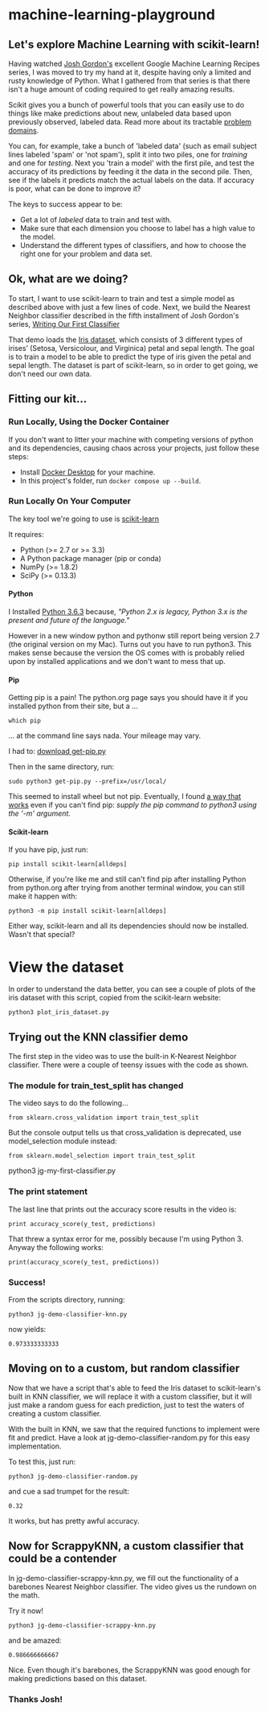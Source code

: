 # machine-learning-playground
## Let's explore Machine Learning with scikit-learn!

Having watched [Josh Gordon's](https://twitter.com/random_forests) excellent 
Google Machine Learning Recipes series, I was moved to try my hand at it, despite having only 
a limited and rusty knowledge of Python. What I gathered from that series is that there isn't 
a huge amount of coding required to get really amazing results. 

Scikit gives you a bunch of powerful tools that you can easily use to do things like make predictions about 
new, unlabeled data based upon previously observed, labeled data. Read more about its tractable 
[problem domains](http://scikit-learn.org/stable/tutorial/basic/tutorial.html).

You can, for example, take a bunch of 'labeled data' (such as email subject lines labeled 'spam' or 'not spam'), 
split it into two piles, one for _training_ and one for _testing_. Next you 'train a model' with the first pile, 
and test the accuracy of its predictions by feeding it  the data in the second pile. Then, see if the labels it 
predicts match the actual labels on the data. If accuracy is poor, what can be done to improve it?

The keys to success appear to be: 

* Get a lot of _labeled_ data to train and test with. 
* Make sure that each dimension you choose to label has a high value to the model. 
* Understand the different types of classifiers, and how to choose the right one for your problem and data set.

## Ok, what are we doing?
To start, I want to use scikit-learn to train and test a simple model as described above with just a few lines of code.
Next, we build the Nearest Neighbor classifier described in the fifth installment of 
Josh Gordon's series, [Writing Our First Classifier](https://youtu.be/AoeEHqVSNOw) 

That demo loads the [Iris dataset](http://scikit-learn.org/stable/auto_examples/datasets/plot_iris_dataset.html), which 
consists of 3 different types of irises’ (Setosa, Versicolour, and Virginica) petal and sepal length. The goal is to train 
a model to be able to predict the type of iris given the petal and sepal length. The dataset is part of scikit-learn, so 
in order to get going, we don't need our own data. 

## Fitting our kit...

### Run Locally, Using the Docker Container
If you don't want to litter your machine with competing versions of python and its dependencies, causing chaos across your projects, just follow these steps:

* Install [Docker Desktop](https://www.docker.com/) for your machine.
* In this project's folder, run `docker compose up --build`.

### Run Locally On Your Computer
The key tool we're going to use is [scikit-learn](http://scikit-learn.org/stable/install.html)

It requires:

  * Python (>= 2.7 or >= 3.3)
  * A Python package manager (pip or conda)
  * NumPy (>= 1.8.2)
  * SciPy (>= 0.13.3)

#### Python
I Installed [Python 3.6.3](https://www.python.org/downloads/) because, 
_"Python 2.x is legacy, Python 3.x is the present and future of the language."_

However in a new window python and pythonw still report being version 2.7 (the original version on my Mac).
Turns out you have to run python3. This makes sense because the version the OS comes with is probably relied 
upon by installed applications and we don't want to mess that up.

#### Pip
Getting pip is a pain! The python.org page says you should have it if you installed python from their site, 
but a ...

```
which pip
```

... at the command line says nada. Your mileage may vary. 

I had to: [download get-pip.py](https://packaging.python.org/tutorials/installing-packages/)

Then in the same directory, run:
 
```
sudo python3 get-pip.py --prefix=/usr/local/ 
```

This seemed to install wheel but not pip. Eventually, I found 
[a way that works](https://stackoverflow.com/a/24151884/203704) even if 
you can't find pip: _supply the pip command to python3 using the '-m' argument._

#### Scikit-learn
If you have pip, just run:

```
pip install scikit-learn[alldeps]
```

Otherwise, if you're like me and still can't find pip after installing Python from python.org
after trying from another terminal window, you can still make it happen with:

```
python3 -m pip install scikit-learn[alldeps]
```

Either way, scikit-learn and all its dependencies should now be installed. Wasn't that special?

# View the dataset
In order to understand the data better, you can see a couple of plots of the iris dataset with this script, copied from the scikit-learn website:

```
python3 plot_iris_dataset.py
```

## Trying out the KNN classifier demo
The first step in the video was to use the built-in K-Nearest Neighbor classifier. 
There were a couple of teensy issues with the code as shown.

### The module for train_test_split has changed
The video says to do the following...

```
from sklearn.cross_validation import train_test_split
```

But the console output tells us that cross_validation is deprecated, use model_selection module instead:

```
from sklearn.model_selection import train_test_split
```

python3 jg-my-first-classifier.py 

### The print statement
The last line that prints out the accuracy score results in the video is:

```
print accuracy_score(y_test, predictions)
```

That threw a syntax error for me, possibly because I'm using Python 3. Anyway the following works:

```
print(accuracy_score(y_test, predictions))
```

### Success!
From the scripts directory, running:

```
python3 jg-demo-classifier-knn.py 
```

now yields: 

```
0.973333333333
```

## Moving on to a custom, but random classifier
Now that we have a script that's able to feed the Iris dataset to scikit-learn's built in KNN classifier,
we will replace it with a custom classifier, but it will just make a random guess for each prediction,
just to test the waters of creating a custom classifier. 

With the built in KNN, we saw that the required functions to implement were fit and predict. Have a look at
jg-demo-classifier-random.py for this easy implementation.

To test this, just run:

```
python3 jg-demo-classifier-random.py 
```

and cue a sad trumpet for the result: 

```
0.32
```

It works, but has pretty awful accuracy. 

## Now for ScrappyKNN, a custom classifier that could be a contender
In jg-demo-classifier-scrappy-knn.py, we fill out the functionality of a barebones Nearest Neighbor classifier.
The video gives us the rundown on the math. 

Try it now!

```
python3 jg-demo-classifier-scrappy-knn.py 
```

and be amazed: 

```
0.986666666667
```

Nice. Even though it's barebones, the ScrappyKNN was good enough for making predictions based on this dataset.

### Thanks Josh!